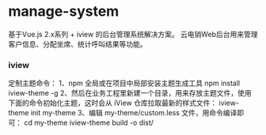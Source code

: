 # manage-system #
基于Vue.js 2.x系列 + iview 的后台管理系统解决方案。
云电销Web后台用来管理客户信息、分配坐席、统计呼叫结果等功能。
### iview ###
定制主题命令：
1、npm 全局或在项目中局部安装主题生成工具
npm install iview-theme -g
2、然后在业务工程里新建一个目录，用来存放主题文件，使用下面的命令初始化主题，这时会从 iView 仓库拉取最新的样式文件：
iview-theme init my-theme
3、编辑 my-theme/custom.less 文件，用命令编译即可：
cd my-theme
iview-theme build -o dist/



